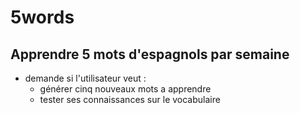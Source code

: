 # 5words
## Apprendre 5 mots d'espagnols par semaine

* demande si l'utilisateur veut :  
  * générer cinq nouveaux mots a apprendre
  * tester ses connaissances sur le vocabulaire


